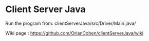 # Client Server Java

Run the program from: clientServerJava/src/Driver/Main.java/

Wiki page : https://github.com/OrianCohen/clientServerJava/wiki

